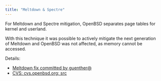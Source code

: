 ```yaml
---
title: "Meltdown & Spectre"
---
```


For Meltdown and Spectre mitigation, OpenBSD separates page tables for kernel
and userland.

With this technique it was possible to actively mitigate the next generation
of Meltdown and OpenBSD was not affected, as memory cannot be accessed.

Details:

* [Meltdown fix committed by guenther@](https://undeadly.org/cgi?action=article;sid=20180221201856)
* [CVS: cvs.openbsd.org: src](https://marc.info/?l=openbsd-cvs&m=151924107018358)

